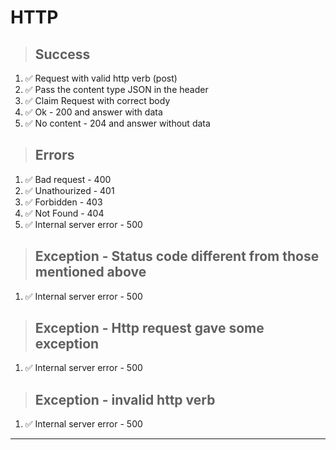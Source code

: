 # HTTP

> ## Success
1. ✅ Request with valid http verb (post)
2. ✅ Pass the content type JSON in the header
3. ✅ Claim Request with correct body
4. ✅ Ok - 200 and answer with data
5. ✅ No content - 204 and answer without data

> ## Errors
1. ✅ Bad request - 400
2. ✅ Unathourized - 401
3. ✅ Forbidden - 403
4. ✅ Not Found - 404
5. ✅ Internal server error - 500

> ## Exception - Status code different from those mentioned above
1. ✅ Internal server error - 500

> ## Exception - Http request gave some exception
1. ✅ Internal server error - 500

> ## Exception - invalid http verb
1. ✅ Internal server error - 500

_____________________________________________________________________